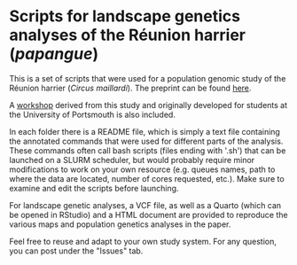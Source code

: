 # Scripts for landscape genetics analyses of the Réunion harrier (_papangue_)

This is a set of scripts that were used for a population genomic study of the Réunion harrier (_Circus maillardi_). The preprint can be found [here](https://www.authorea.com/doi/full/10.22541/au.166011136.60432214).

A [workshop](https://github.com/YannBourgeois/Scripts_harrier/tree/main/Workshop_Popgen_harrier) derived from this study and originally developed for students at the University of Portsmouth is also included.

In each folder there is a README file, which is simply a text file containing the annotated commands that were used for different parts of the analysis. 
These commands often call bash scripts (files ending with '.sh') that can be launched on a SLURM scheduler, but would probably require minor modifications to work on your own resource (e.g. queues names, path to where the data are located, number of cores requested, etc.). Make sure to examine and edit the scripts before launching. 

For landscape genetic analyses, a VCF file, as well as a Quarto (which can be opened in RStudio) and a HTML document are provided to reproduce the various maps and population genetics analyses in the paper.

Feel free to reuse and adapt to your own study system. For any question, you can post under the "Issues" tab.

